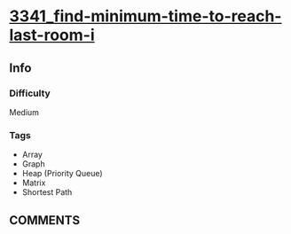 # [3341_find-minimum-time-to-reach-last-room-i](https://leetcode.com/problems/find-minimum-time-to-reach-last-room-i)

## Info

### Difficulty

Medium

### Tags

- Array
- Graph
- Heap (Priority Queue)
- Matrix
- Shortest Path

## __COMMENTS__

> 
